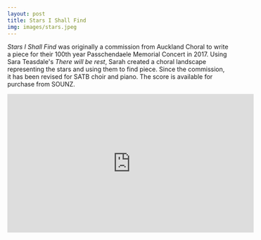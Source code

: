 ```yaml
---
layout: post
title: Stars I Shall Find
img: images/stars.jpeg
---
```


*Stars I Shall Find* was originally a commission from Auckland Choral to write a piece for their 100th year Passchendaele Memorial Concert in 2017. Using Sara Teasdale's *There will be rest*, Sarah created a choral landscape representing the stars and using them to find piece. 
Since the commission, it has been revised for SATB choir and piano. The score is available for purchase from SOUNZ. 

<iframe width="560" height="315" src="https://www.youtube.com/embed/9oN0JzBiP_U" title="YouTube video player" frameborder="0" allow="accelerometer; autoplay; clipboard-write; encrypted-media; gyroscope; picture-in-picture" allowfullscreen></iframe>
